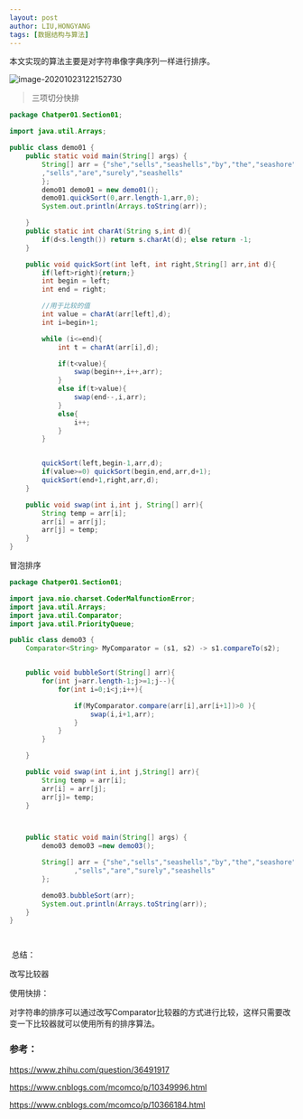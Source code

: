 ```yaml
---
layout: post
author: LIU,HONGYANG
tags: [数据结构与算法]
---
```






本文实现的算法主要是对字符串像字典序列一样进行排序。

![image-20201023122152730](https://tva1.sinaimg.cn/large/0081Kckwgy1gjz5fuztanj30u20gqwiw.jpg)



>  三项切分快排



```java
package Chatper01.Section01;

import java.util.Arrays;

public class demo01 {
    public static void main(String[] args) {
        String[] arr = {"she","sells","seashells","by","the","seashore","the","shells","she"
        ,"sells","are","surely","seashells"
        };
        demo01 demo01 = new demo01();
        demo01.quickSort(0,arr.length-1,arr,0);
        System.out.println(Arrays.toString(arr));

    }
    public static int charAt(String s,int d){
        if(d<s.length()) return s.charAt(d); else return -1;
    }

    public void quickSort(int left, int right,String[] arr,int d){
        if(left>right){return;}
        int begin = left;
        int end = right;

        //用于比较的值
        int value = charAt(arr[left],d);
        int i=begin+1;

        while (i<=end){
            int t = charAt(arr[i],d);

            if(t<value){
                swap(begin++,i++,arr);
            }
            else if(t>value){
                swap(end--,i,arr);
            }
            else{
                i++;
            }
        }


        quickSort(left,begin-1,arr,d);
        if(value>=0) quickSort(begin,end,arr,d+1);
        quickSort(end+1,right,arr,d);
    }

    public void swap(int i,int j, String[] arr){
        String temp = arr[i];
        arr[i] = arr[j];
        arr[j] = temp;
    }
}

```



冒泡排序

```java
package Chatper01.Section01;

import java.nio.charset.CoderMalfunctionError;
import java.util.Arrays;
import java.util.Comparator;
import java.util.PriorityQueue;

public class demo03 {
    Comparator<String> MyComparator = (s1, s2) -> s1.compareTo(s2);


    public void bubbleSort(String[] arr){
        for(int j=arr.length-1;j>=1;j--){
            for(int i=0;i<j;i++){

                if(MyComparator.compare(arr[i],arr[i+1])>0 ){
                    swap(i,i+1,arr);
                }
            }
        }

    }

    public void swap(int i,int j,String[] arr){
        String temp = arr[i];
        arr[i] = arr[j];
        arr[j]= temp;
    }



    public static void main(String[] args) {
        demo03 demo03 =new demo03();

        String[] arr = {"she","sells","seashells","by","the","seashore","the","shells","she"
                ,"sells","are","surely","seashells"
        };

        demo03.bubbleSort(arr);
        System.out.println(Arrays.toString(arr));
    }
}




```



 总结：

改写比较器

使用快排：

对字符串的排序可以通过改写Comparator比较器的方式进行比较，这样只需要改变一下比较器就可以使用所有的排序算法。





### 参考：



https://www.zhihu.com/question/36491917



https://www.cnblogs.com/mcomco/p/10349996.html

https://www.cnblogs.com/mcomco/p/10366184.html
